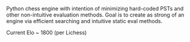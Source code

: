Python chess engine with intention of minimizing hard-coded PSTs and other non-intuitive evaluation methods. Goal is to create as strong of an engine via efficient searching and intuitive static eval methods. 

Current Elo ~ 1800 (per Lichess)
